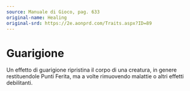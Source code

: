 ```yaml
---
source: Manuale di Gioco, pag. 633
original-name: Healing
original-srd: https://2e.aonprd.com/Traits.aspx?ID=89
---
```


# Guarigione

Un effetto di guarigione ripristina il corpo di una creatura, in genere
restituendole Punti Ferita, ma a volte rimuovendo malattie o altri effetti
debilitanti.
